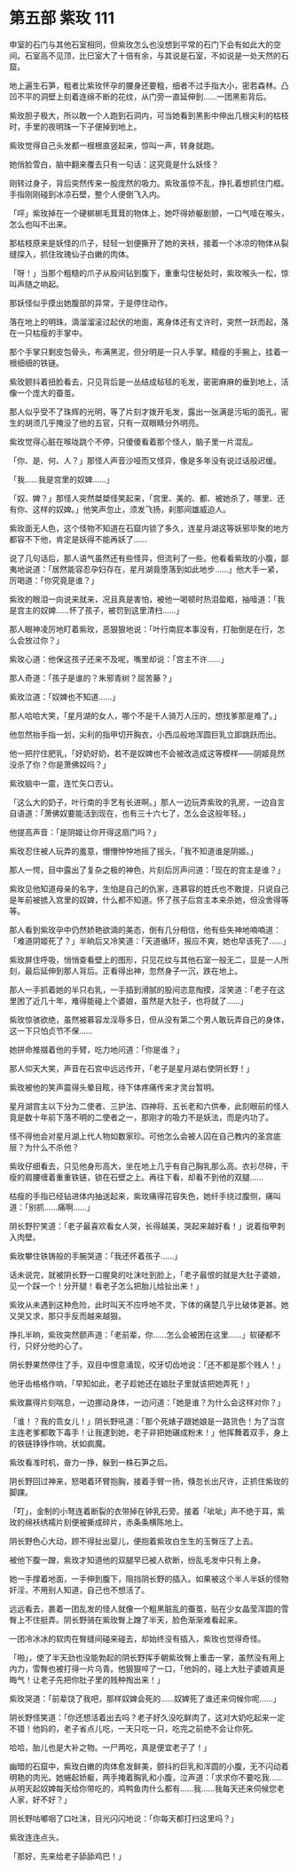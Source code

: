 # 第五部 紫玫 111

申室的石门与其他石室相同，但紫玫怎么也没想到平常的石门下会有如此大的空间。石室高不见顶，比巳室大了十倍有余，与其说是石室，不如说是一处天然的石窟。

地上遍生石笋，粗者比紫玫怀孕的腰身还要粗，细者不过手指大小，密若森林。凸凹不平的洞壁上刻着连绵不断的花纹，从门旁一直延伸到……一团黑影背后。

紫玫胆子极大，所以敢一个人跑到石洞内，可当她看到黑影中伸出几根尖利的枯枝时，手里的夜明珠一下子便掉到地上。

紫玫觉得自己头发都一根根直竖起来，惊叫一声，转身就跑。

她俏脸雪白，脑中翻来覆去只有一句话：这究竟是什么妖怪？

刚转过身子，背后突然传来一股庞然的吸力。紫玫虽惊不乱，挣扎着想抓住门框。手指刚刚碰到冰凉石壁，整个人便倒飞入内。

「呯」紫玫掉在一个硬梆梆毛茸茸的物体上，她吓得娇躯剧颤，一口气噎在喉头，怎么也叫不出来。

那枯枝原来是妖怪的爪子，轻轻一划便撕开了她的夹袄，接着一个冰凉的物体从裂缝探入，抓住玫瑰仙子白嫩的肉体。

「呀！」当那个粗糙的爪子从股间钻到腹下，重重勾住秘处时，紫玫喉头一松，惊叫声随之响起。

那妖怪似乎摸出她腹部的异常，于是停住动作。

落在地上的明珠，滴溜溜滚过起伏的地面，离身体还有丈许时，突然一跃而起，落在一只枯瘦的手掌中。

那个手掌只剩皮包骨头，布满黑泥，但分明是一只人手掌。精瘦的手腕上，挂着一根细细的铁链。

紫玫颤抖着扭脸看去，只见背后是一丛结成毡毯的毛发，密密麻麻的垂到地上，活像一个庞大的蚕茧。

那人似乎受不了珠辉的光明，等了片刻才拨开毛发，露出一张满是污垢的面孔，密生的胡须几乎掩没了他的五官，只有一双眼睛分外明亮。

紫玫觉得心脏在喉咙跳个不停，只傻傻看着那个怪人，脑子里一片混乱。

「你、是、何、人？」那怪人声音沙哑而又怪异，像是多年没有说过话般迟缓。

「我……我是宫里的奴婢……」

「奴、婢？」那怪人突然桀桀怪笑起来，「宫里、美的、都、被她杀了，哪里、还有你、这样的奴婢。」他笑声忽止，须发飞扬，刹那间雄威迫人。

紫玫面无人色，这个怪物不知道在石窟内锁了多久，连星月湖这等妖邪毕聚的地方都容不下他，肯定是妖得不能再妖了……

说了几句话后，那人语气虽然还有些怪异，但流利了一些。他看看紫玫的小腹，鄙夷地说道：「居然能容忍孕妇存在，星月湖竟堕落到如此地步……」他大手一紧，厉喝道：「你究竟是谁？」

紫玫的眼泪一向说来就来，况且真是害怕，被他一喝顿时热泪盈眶，抽噎道：「我是宫主的奴婢……怀了孩子，被罚到这里清扫……」

那人眼神凌厉地盯着紫玫，恶狠狠地说：「叶行南屁本事没有，打胎倒是在行，怎么会放过你？」

紫玫心道：他保这孩子还来不及呢，嘴里却说：「宫主不许……」

那人奇道：「孩子是谁的？朱邪青树？屈苦藤？」

紫玫泣道：「奴婢也不知道……」

那人哈哈大笑，「星月湖的女人，哪个不是千人骑万人压的，想找爹那是难了。」

他忽然抬手指一划，尖利的指甲切开胸衣，小西瓜般地浑圆巨乳立即跳跃而出。

他一把拧住肥乳，「好奶好奶，若不是奴婢也不会被改造成这等模样——阴姬竟然没杀了你？你是萧佛奴吗？」

紫玫脑中一震，连忙矢口否认。

「这么大的奶子，叶行南的手艺有长进啊。」那人一边玩弄紫玫的乳房，一边自言自语道：「萧佛奴要能活到现在，也有三十六七了，怎么会这般年轻。」

他提高声音：「是阴姬让你开得这扇门吗？」

紫玫忍住被人玩弄的羞意，懵懵忡忡地摇了摇头，「我不知道谁是阴姬。」

那人一愕，目中露出了复杂之极的神色，片刻后厉声问道：「现在的宫主是谁？」

紫玫见他知道母亲的名字，生怕是自己的仇家，连慕容的姓氏也不敢提，只说自己是年前被掳入宫里的奴婢，什么都不知道。怀了孩子后宫主本来杀她，但没舍得等等。

那人看到紫玫孕中仍然娇艳欲滴的美态，倒有几分相信，他有些失神地喃喃道：「难道阴姬死了？」半晌后又冷笑道：「天道循环，报应不爽，她也早该死了……」

紫玫屏住呼吸，悄悄查看壁上的图形，只见花纹与其他石室一般无二，显是一人所刻，最后延伸到那人背后。正看得出神，忽然身子一沉，跌在地上。

那人一手抓着她的半只右乳，一手插到滑腻的股间恣意掏摸，淫笑道：「老子在这里困了近几十年，难得能碰上个婆娘，虽然是大肚子，也将就了……」

紫玫惊骇欲绝，虽然被慕容龙淫辱多日，但从没有第二个男人敢玩弄自己的身体，这一下只怕贞节不保……

她拼命推掇着他的手臂，吃力地问道：「你是谁？」

那人仰天大笑，声音在石宫中远远传开，「老子是星月湖右使阴长野！」

紫玫被他的笑声震得头晕目眩，待下体疼痛传来才灵台暂明。

星月湖宫主以下分为二使者、三护法、四神将、五长老和六供奉，此刻眼前的怪人竟是数十年前下落不明的二使者之一，那刚才的吸力不是妖法，而是内功了。

怪不得他会对星月湖上代人物如数家珍。可他怎么会被人囚在自己教内的圣宫底层？为什么不杀他？

紫玫仔细看去，只见他身形高大，坐在地上几乎有自己胸乳那么高。衣衫尽碎，干瘦的肩腰缠着重重铁链，锁在石壁之上。再往下看，却看不到他的双腿……

枯瘦的手指已经钻进体内抽送起来，紫玫痛得花容失色，她纤手绕过腹侧，痛叫道：「别抓……痛啊……」

阴长野狞笑道：「老子最喜欢看女人哭，长得越美，哭起来越好看！」说着指甲刺入肉壁。

紫玫攀住铁铸般的手腕哭道：「我还怀着孩子……」

话未说完，就被阴长野一口腥臭的吐沫吐到脸上，「老子最恨的就是大肚子婆娘，见一个踩一个！分开腿！看老子怎么把胎儿给扯出来！」

紫玫从未遇到这种危险，此时叫天不应呼地不灵，下体的痛楚几乎比破体更甚。她又哭又求，那只手反而越来越狠。

挣扎半晌，紫玫突然颤声道：「老前辈，你……怎么会被困在这里……」软硬都不行，只好分他的心了。

阴长野果然停住了手，双目中恨意涌现，咬牙切齿地说：「还不都是那个贱人！」

他牙齿格格作响，「早知如此，老子趁她还在娘肚子里就该把她弄死！」

紫玫赢得片刻喘息，一边挪动身体，一边问道：「她是谁？为什么会这样对你？」

「谁！？我的乖女儿！」阴长野吼道：「那个死婊子跟她娘是一路货色！为了当宫主连老爹都敢下毒手！让我逮到她，老子非把她碾成粉末！」他挥舞着双手，身上的铁链铮铮作响，状如疯魔。

紫玫看准时机，奋力一挣，躲到一株石笋之后。

阴长野回过神来，怒喝着环臂抱胸，接着手臂一扬，倏忽长出尺许，正抓住紫玫的脚踝。

「叮」，金制的小弩连着断裂的衣带掉在钟乳石旁。接着「呲呲」声不绝于耳，紫玫的绵袄绣襦片刻便被撕成碎片，赤条条横陈地上。

阴长野色心大动，顾不得扯出婴儿，便抱着紫玫白生生的玉臀压了上去。

被他下腹一蹭，紫玫才知道他的双腿早已被人砍断，纷乱毛发中只有上身。

她一手撑着地面，一手伸到腹下，阻挡阴长野的插入。如果被这个半人半妖的怪物奸淫，不用别人知道，自己也不想活了。

远远看去，裹着一团乱发的怪人就像一个粗黑脏乱的蚕茧，贴在少女晶莹浑圆的雪臀上不住挺弄。阴长野骑在紫玫臀上蹭了半天，脸色渐渐难看起来。

一团冷冰冰的软肉在臀缝间碰来碰去，却始终没有插入，紫玫也觉得奇怪。

「啪」，使了半天劲也没能勃起的阴长野挥手朝紫玫臀上重击一掌，虽然没有用上内力，雪臀也被打得一片乌青。他狠狠啐了一口，「他妈的，碰上大肚子婆娘真是晦气！让老子先把你肚子里的贱种掏出来！」

紫玫哭道：「前辈饶了我吧，那样奴婢会死的……奴婢死了谁还来伺候你呢……」

阴长野怪笑道：「你还想活着出去吗？老子好久没吃鲜肉了，这对大奶吃起来一定不错！他妈的，老子省点儿吃，一天只吃一只，吃完之前绝不会让你死。

哈哈，胎儿也是大补之物。一尸两吃，真是便宜老子了！」

幽暗的石窟中，紫玫白嫩的肉体愈发鲜美，颤抖的巨乳和浑圆的小腹，无不闪动着明艳的肉光。她蜷起娇躯，两手掩着胸乳和小腹，泣声道：「求求你不要吃我……从明天起奴婢每天给你带吃的，鸡鸭鱼肉什么都有……我……我每天还来伺候您老人家，好不好？」

阴长野咕嘟咽了口吐沫，目光闪闪地说：「你每天都打扫这里吗？」

紫玫连连点头。

「那好，先来给老子舔舔鸡巴！」

